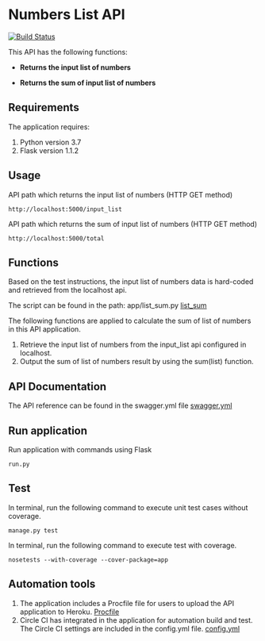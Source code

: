 # Numbers List API
[![Build Status](https://circleci.com/gh/cpang1220/list_api.svg?style=svg&circle-token=970b4f1a4f7075fad39ad4bcbd33f3710f3b2570)](https://circleci.com/gh/cpang1220/list_api)

This API has the following functions:

- **Returns the input list of numbers**

- **Returns the sum of input list of numbers**

## Requirements
The application requires:
1. Python version 3.7
2. Flask version 1.1.2


## Usage
API path which returns the input list of numbers (HTTP GET method)
```
http://localhost:5000/input_list
```
API path which returns the sum of input list of numbers (HTTP GET method)
```
http://localhost:5000/total
```

## Functions
Based on the test instructions, the input list of numbers data is hard-coded and retrieved from the localhost api.

The script can be found in the path: app/list_sum.py
[list_sum](https://github.com/cpang1220/list_api/blob/master/app/list_sum.py)

The following functions are applied to calculate the sum of list of numbers in this API application.
1. Retrieve the input list of numbers from the input_list api configured in localhost.
2. Output the sum of list of numbers result by using the sum(list) function.


## API Documentation
The API reference can be found in the swagger.yml file [swagger.yml](https://github.com/cpang1220/list_api/blob/master/swagger.yml)

## Run application
Run application with commands using Flask
```
run.py
```

## Test
In terminal, run the following command to execute unit test cases without coverage.
```
manage.py test
```

In terminal, run the following command to execute test with coverage.
```
nosetests --with-coverage --cover-package=app
```

## Automation tools
1. The application includes a Procfile file for users to upload the API application to Heroku. [Procfile](https://github.com/cpang1220/list_api/blob/master/Procfile)
2. Circle CI has integrated in the application for automation build and test. The Circle CI settings are included in the config.yml file. [config.yml](https://github.com/cpang1220/list_api/blob/master/.circleci/config.yml)
